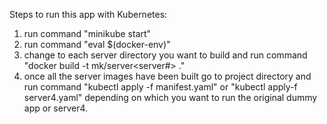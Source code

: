 Steps to run this app with Kubernetes: 

1. run command "minikube start"
2. run command "eval $(docker-env)"
3. change to each server directory you want to build and run command "docker build -t mk/server<server#> ." 
4. once all the server images have been built go to project directory and run command "kubectl apply -f manifest.yaml" or "kubectl apply-f server4.yaml" depending on which you want to run the original dummy app or server4. 